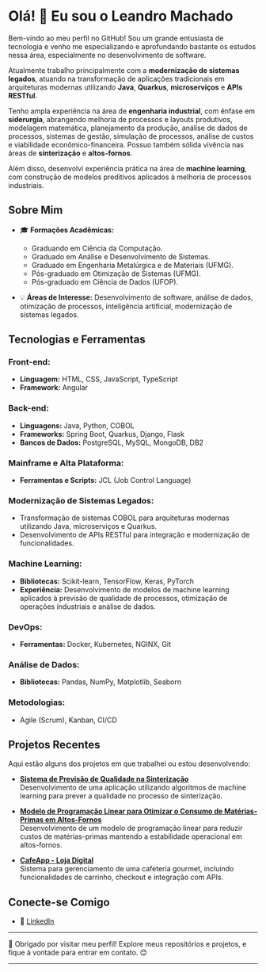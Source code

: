 # Olá! 👋 Eu sou o Leandro Machado

Bem-vindo ao meu perfil no GitHub! Sou um grande entusiasta de tecnologia e venho me especializando e aprofundando bastante os estudos nessa área, especialmente no desenvolvimento de software.

Atualmente trabalho principalmente com a **modernização de sistemas legados**, atuando na transformação de aplicações tradicionais em arquiteturas modernas utilizando **Java**, **Quarkus**, **microserviços** e **APIs RESTful**.

Tenho ampla experiência na área de **engenharia industrial**, com ênfase em **siderurgia**, abrangendo melhoria de processos e layouts produtivos, modelagem matemática, planejamento da produção, análise de dados de processos, sistemas de gestão, simulação de processos, análise de custos e viabilidade econômico-financeira. Possuo também sólida vivência nas áreas de **sinterização** e **altos-fornos**.

Além disso, desenvolvi experiência prática na área de **machine learning**, com construção de modelos preditivos aplicados à melhoria de processos industriais.

## Sobre Mim

- 🎓 **Formações Acadêmicas:**
  - Graduando em Ciência da Computação.
  - Graduado em Análise e Desenvolvimento de Sistemas.
  - Graduado em Engenharia Metalúrgica e de Materiais (UFMG).
  - Pós-graduado em Otimização de Sistemas (UFMG).
  - Pós-graduado em Ciência de Dados (UFOP).

- 💡 **Áreas de Interesse:** Desenvolvimento de software, análise de dados, otimização de processos, inteligência artificial, modernização de sistemas legados.

## Tecnologias e Ferramentas

### **Front-end:**
- **Linguagem:** HTML, CSS, JavaScript, TypeScript
- **Framework:** Angular

### **Back-end:**
- **Linguagens:** Java, Python, COBOL
- **Frameworks:** Spring Boot, Quarkus, Django, Flask
- **Bancos de Dados:** PostgreSQL, MySQL, MongoDB, DB2

### **Mainframe e Alta Plataforma:**
- **Ferramentas e Scripts:** JCL (Job Control Language)

### **Modernização de Sistemas Legados:**
- Transformação de sistemas COBOL para arquiteturas modernas utilizando Java, microserviços e Quarkus.
- Desenvolvimento de APIs RESTful para integração e modernização de funcionalidades.

### **Machine Learning:**
- **Bibliotecas:** Scikit-learn, TensorFlow, Keras, PyTorch
- **Experiência:** Desenvolvimento de modelos de machine learning aplicados à previsão de qualidade de processos, otimização de operações industriais e análise de dados.

### **DevOps:**
- **Ferramentas:** Docker, Kubernetes, NGINX, Git

### **Análise de Dados:**
- **Bibliotecas:** Pandas, NumPy, Matplotlib, Seaborn

### **Metodologias:**
- Agile (Scrum), Kanban, CI/CD

## Projetos Recentes

Aqui estão alguns dos projetos em que trabalhei ou estou desenvolvendo:

- [**Sistema de Previsão de Qualidade na Sinterização**](https://www.monografias.ufop.br/handle/35400000/5813)  
  Desenvolvimento de uma aplicação utilizando algoritmos de machine learning para prever a qualidade no processo de sinterização.

- [**Modelo de Programação Linear para Otimizar o Consumo de Matérias-Primas em Altos-Fornos**](https://repositorio.ufmg.br/handle/1843/ESBF-ANBJHL?locale=pt_BR)  
  Desenvolvimento de um modelo de programação linear para reduzir custos de matérias-primas mantendo a estabilidade operacional em altos-fornos.

- [**CafeApp - Loja Digital**](https://github.com/lefmachado/CafeWeb-Fullstack)  
  Sistema para gerenciamento de uma cafeteria gourmet, incluindo funcionalidades de carrinho, checkout e integração com APIs.

## Conecte-se Comigo

- 💼 [LinkedIn](https://www.linkedin.com/in/leandro-ferreira-machado-7b161927b/)

---

🌟 Obrigado por visitar meu perfil! Explore meus repositórios e projetos, e fique à vontade para entrar em contato. 😊

---
